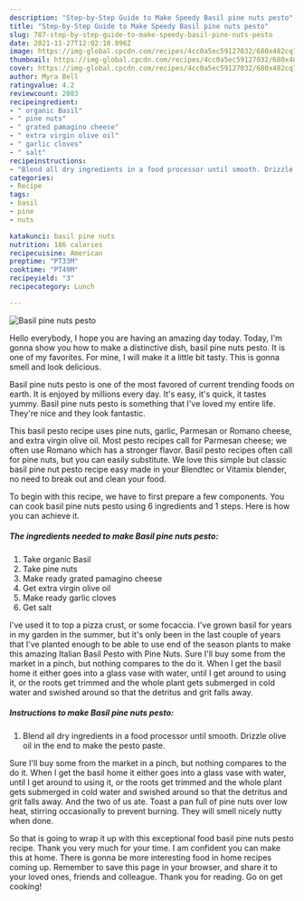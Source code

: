 ```yaml
---
description: "Step-by-Step Guide to Make Speedy Basil pine nuts pesto"
title: "Step-by-Step Guide to Make Speedy Basil pine nuts pesto"
slug: 787-step-by-step-guide-to-make-speedy-basil-pine-nuts-pesto
date: 2021-11-27T12:02:10.896Z
image: https://img-global.cpcdn.com/recipes/4cc0a5ec59127032/680x482cq70/basil-pine-nuts-pesto-recipe-main-photo.jpg
thumbnail: https://img-global.cpcdn.com/recipes/4cc0a5ec59127032/680x482cq70/basil-pine-nuts-pesto-recipe-main-photo.jpg
cover: https://img-global.cpcdn.com/recipes/4cc0a5ec59127032/680x482cq70/basil-pine-nuts-pesto-recipe-main-photo.jpg
author: Myra Bell
ratingvalue: 4.2
reviewcount: 2083
recipeingredient:
- " organic Basil"
- " pine nuts"
- " grated pamagino cheese"
- " extra virgin olive oil"
- " garlic cloves"
- " salt"
recipeinstructions:
- "Blend all dry ingredients in a food processor until smooth. Drizzle olive oil in the end to make the pesto paste."
categories:
- Recipe
tags:
- basil
- pine
- nuts

katakunci: basil pine nuts 
nutrition: 186 calories
recipecuisine: American
preptime: "PT33M"
cooktime: "PT49M"
recipeyield: "3"
recipecategory: Lunch

---
```



![Basil pine nuts pesto](https://img-global.cpcdn.com/recipes/4cc0a5ec59127032/680x482cq70/basil-pine-nuts-pesto-recipe-main-photo.jpg)

Hello everybody, I hope you are having an amazing day today. Today, I'm gonna show you how to make a distinctive dish, basil pine nuts pesto. It is one of my favorites. For mine, I will make it a little bit tasty. This is gonna smell and look delicious.

Basil pine nuts pesto is one of the most favored of current trending foods on earth. It is enjoyed by millions every day. It's easy, it's quick, it tastes yummy. Basil pine nuts pesto is something that I've loved my entire life. They're nice and they look fantastic.

This basil pesto recipe uses pine nuts, garlic, Parmesan or Romano cheese, and extra virgin olive oil. Most pesto recipes call for Parmesan cheese; we often use Romano which has a stronger flavor. Basil pesto recipes often call for pine nuts, but you can easily substitute. We love this simple but classic basil pine nut pesto recipe easy made in your Blendtec or Vitamix blender, no need to break out and clean your food.


To begin with this recipe, we have to first prepare a few components. You can cook basil pine nuts pesto using 6 ingredients and 1 steps. Here is how you can achieve it.

<!--inarticleads1-->

##### The ingredients needed to make Basil pine nuts pesto:

1. Take  organic Basil
1. Take  pine nuts
1. Make ready  grated pamagino cheese
1. Get  extra virgin olive oil
1. Make ready  garlic cloves
1. Get  salt


I&#39;ve used it to top a pizza crust, or some focaccia. I&#39;ve grown basil for years in my garden in the summer, but it&#39;s only been in the last couple of years that I&#39;ve planted enough to be able to use end of the season plants to make this amazing Italian Basil Pesto with Pine Nuts. Sure I&#39;ll buy some from the market in a pinch, but nothing compares to the do it. When I get the basil home it either goes into a glass vase with water, until I get around to using it, or the roots get trimmed and the whole plant gets submerged in cold water and swished around so that the detritus and grit falls away. 

<!--inarticleads2-->

##### Instructions to make Basil pine nuts pesto:

1. Blend all dry ingredients in a food processor until smooth. Drizzle olive oil in the end to make the pesto paste.


Sure I&#39;ll buy some from the market in a pinch, but nothing compares to the do it. When I get the basil home it either goes into a glass vase with water, until I get around to using it, or the roots get trimmed and the whole plant gets submerged in cold water and swished around so that the detritus and grit falls away. And the two of us ate. Toast a pan full of pine nuts over low heat, stirring occasionally to prevent burning. They will smell nicely nutty when done. 

So that is going to wrap it up with this exceptional food basil pine nuts pesto recipe. Thank you very much for your time. I am confident you can make this at home. There is gonna be more interesting food in home recipes coming up. Remember to save this page in your browser, and share it to your loved ones, friends and colleague. Thank you for reading. Go on get cooking!
